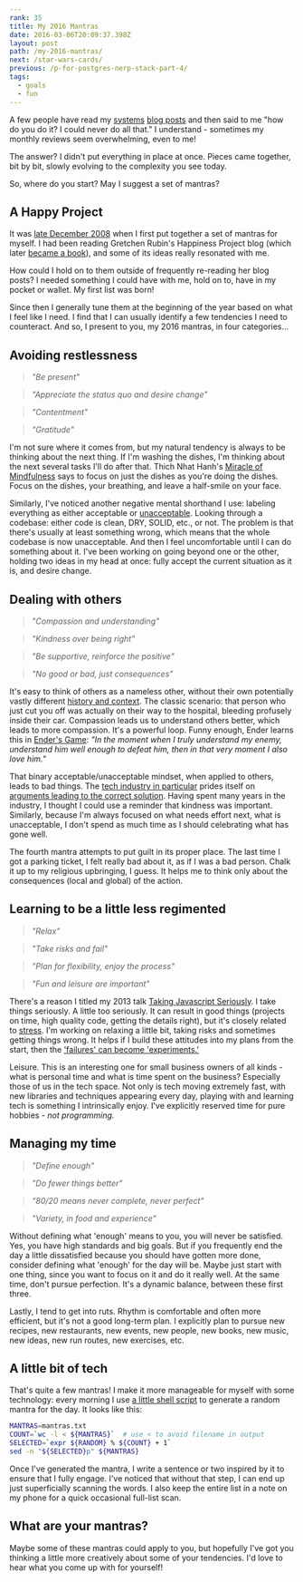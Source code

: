 ```yaml
---
rank: 35
title: My 2016 Mantras
date: 2016-03-06T20:09:37.398Z
layout: post
path: /my-2016-mantras/
next: /star-wars-cards/
previous: /p-for-postgres-nerp-stack-part-4/
tags:
  - goals
  - fun
---
```


A few people have read my [systems](/a-system-for-2015/) [blog posts](/resolutions-and-systems/) and then said to me "how do you do it? I could never do all that." I understand - sometimes my monthly reviews seem overwhelming, even to me!

The answer? I didn't put everything in place at once. Pieces came together, bit by bit, slowly evolving to the complexity you see today.

So, where do you start? May I suggest a set of mantras?

<div class='fold'></div>

## A Happy Project

It was [late December 2008](http://gretchenrubin.com/happiness_project/2008/12/new-years-resol/) when I first put together a set of mantras for myself. I had been reading Gretchen Rubin's Happiness Project blog (which later [became a book](http://www.gretchenrubin.com/books/the-happiness-project/about-the-book/)), and some of its ideas really resonated with me.

How could I hold on to them outside of frequently re-reading her blog posts? I needed something I could have with me, hold on to, have in my pocket or wallet. My first list was born!

Since then I generally tune them at the beginning of the year based on what I feel like I need. I find that I can usually identify a few tendencies I need to counteract. And so, I present to you, my 2016 mantras, in four categories...

## Avoiding restlessness

> *"Be present"*

> *"Appreciate the status quo and desire change"*

> *"Contentment"*

> *"Gratitude"*

I'm not sure where it comes from, but my natural tendency is always to be thinking about the next thing. If I'm washing the dishes, I'm thinking about the next several tasks I'll do after that. Thich Nhat Hanh's [Miracle of Mindfulness](http://www.amazon.com/The-Miracle-Mindfulness-Introduction-Meditation/dp/0807012394) says to focus on just the dishes as you're doing the dishes. Focus on the dishes, your breathing, and leave a half-smile on your face.

Similarly, I've noticed another negative mental shorthand I use: labeling everything as either acceptable or [unacceptable](https://www.youtube.com/watch?v=CYksb4MyiAs). Looking through a codebase: either code is clean, DRY, SOLID, etc., or not. The problem is that there's usually at least something wrong, which means that the whole codebase is now unacceptable. And then I feel uncomfortable until I can do something about it. I've been working on going beyond one or the other, holding two ideas in my head at once: fully accept the current situation as it is, and desire change.

## Dealing with others

> *"Compassion and understanding"*

> *"Kindness over being right"*

> *"Be supportive, reinforce the positive"*

> *"No good or bad, just consequences"*

It's easy to think of others as a nameless other, without their own potentially vastly different [history and context](/systems-and-incentives/). The classic scenario: that person who just cut you off was actually on their way to the hospital, bleeding profusely inside their car. Compassion leads us to understand others better, which leads to more compassion. It's a powerful loop. Funny enough, Ender learns this in [Ender's Game](http://en.wikipedia.org/wiki/Ender%27s_Game): *"In the moment when I truly understand my enemy, understand him well enough to defeat him, then in that very moment I also love him."*

That binary acceptable/unacceptable mindset, when applied to others, leads to bad things. The [tech industry in particular](/open-source-and-feelings-the-challenge/) prides itself on [arguments leading to the correct solution](https://www.kateheddleston.com/blog/argument-cultures-and-unregulated-aggression). Having spent many years in the industry, I thought I could use a reminder that kindness was important. Similarly, because I'm always focused on what needs effort next, what is unacceptable, I don't spend as much time as I should celebrating what has gone well.

The fourth mantra attempts to put guilt in its proper place. The last time I got a parking ticket, I felt really bad about it, as if I was a bad person. Chalk it up to my religious upbringing, I guess. It helps me to think only about the consequences (local and global) of the action.

## Learning to be a little less regimented

> *"Relax"*

> *"Take risks and fail"*

> *"Plan for flexibility, enjoy the process"*

> *"Fun and leisure are important"*

There's a reason I titled my 2013 talk [Taking Javascript Seriously](http://www.meetup.com/seattle-software-craftsmanship/events/143419342/). I take things seriously. A little too seriously. It can result in good things (projects on time, high quality code, getting the details right), but it's closely related to [stress](/a-35lb-weight-swing-in-two-years/#acupuncture). I'm working on relaxing a little bit, taking risks and sometimes getting things wrong. It helps if I build these attitudes into my plans from the start, then the ['failures' can become 'experiments.'](/a-35lb-weight-swing-in-two-years/)

Leisure. This is an interesting one for small business owners of all kinds - what is personal time and what is time spent on the business? Especially those of us in the tech space. Not only is tech moving extremely fast, with new libraries and techniques appearing every day, playing with and learning tech is something I intrinsically enjoy. I've explicitly reserved time for pure hobbies - *not programming.*

## Managing my time

> *"Define enough"*

> *"Do fewer things better"*

> *"80/20 means never complete, never perfect"*

> *"Variety, in food and experience"*

Without defining what 'enough' means to you, you will never be satisfied. Yes, you have high standards and big goals. But if you frequently end the day a little dissatisfied because you should have gotten more done, consider defining what 'enough' for the day will be. Maybe just start with one thing, since you want to focus on it and do it really well. At the same time, don't pursue perfection. It's a dynamic balance, between these first three.

Lastly, I tend to get into ruts. Rhythm is comfortable and often more efficient, but it's not a good long-term plan. I explicitly plan to pursue new recipes, new restaurants, new events, new people, new books, new music, new ideas, new run routes, new exercises, etc.

## A little bit of tech

That's quite a few  mantras! I make it more manageable for myself with some technology: every morning I use [a little shell script](https://github.com/scottnonnenberg/thoughts-system/blob/master/getMantra.sh) to generate a random mantra for the day. It looks like this:

```bash
MANTRAS=mantras.txt
COUNT=`wc -l < ${MANTRAS}`  # use < to avoid filename in output
SELECTED=`expr ${RANDOM} % ${COUNT} + 1`
sed -n "${SELECTED}p" ${MANTRAS}
```

Once I've generated the mantra, I write a sentence or two inspired by it to ensure that I fully engage. I've noticed that without that step, I can end up just superficially scanning the words. I also keep the entire list in a note on my phone for a quick occasional full-list scan.

## What are your mantras?

Maybe some of these mantras could apply to you, but hopefully I've got you thinking a little more creatively about some of your tendencies. I'd love to hear what you come up with for yourself!


